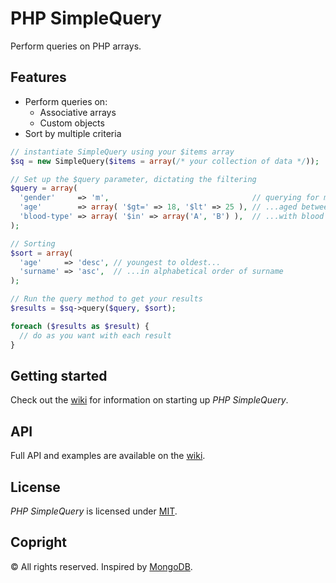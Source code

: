 # PHP SimpleQuery
Perform queries on PHP arrays.

## Features
* Perform queries on:
  * Associative arrays
  * Custom objects
* Sort by multiple criteria

```php
// instantiate SimpleQuery using your $items array
$sq = new SimpleQuery($items = array(/* your collection of data */));

// Set up the $query parameter, dictating the filtering
$query = array(
  'gender'     => 'm',                                // querying for men...
  'age'        => array( '$gt=' => 18, '$lt' => 25 ), // ...aged between 18 and 25...
  'blood-type' => array( '$in' => array('A', 'B') ),  // ...with blood type A or B
);

// Sorting
$sort = array(
  'age'     => 'desc', // youngest to oldest...
  'surname' => 'asc',  // ...in alphabetical order of surname
);

// Run the query method to get your results
$results = $sq->query($query, $sort);

foreach ($results as $result) {
  // do as you want with each result
}
```

## Getting started
Check out the [wiki](//github.com/lokothodida/php-simplequery/wiki) for information on starting up *PHP SimpleQuery*.

## API
Full API and examples are available on the [wiki](//github.com/lokothodida/php-simplequery/wiki).

## License
*PHP SimpleQuery* is licensed under [MIT](http://www.opensource.org/licenses/MIT).

## Copright
&copy; All rights reserved. Inspired by [MongoDB](http://www.mongodb.org/).
